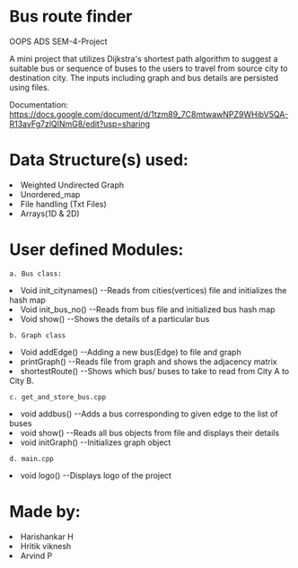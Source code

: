 # Bus route finder
OOPS ADS SEM-4-Project

A mini project that utilizes Dijkstra's shortest path algorithm to suggest a suitable bus or sequence of buses to the users to travel from source city to destination city.
The inputs including graph and bus details are persisted using files.

Documentation: https://docs.google.com/document/d/1tzm89_7C8mtwawNPZ9WHibV5QA-R13avFg7zlQINmG8/edit?usp=sharing
# Data Structure(s) used:
	
<li>Weighted Undirected Graph</li>
	
<li>Unordered_map</li>
	
<li>File handling (Txt Files)</li>
	
<li>Arrays(1D & 2D)</li>

# User defined Modules:
    a. Bus class:
<li>Void init_citynames()  --Reads from cities(vertices) file and initializes the hash map </li>
<li>Void init_bus_no() --Reads from bus file and initialized bus hash map</li>      
<li>Void show() --Shows the details of a particular bus</li>              
    
    b. Graph class

<li>Void addEdge()     --Adding a new bus(Edge) to file and graph</li>
<li>printGraph()          --Reads file from graph and shows the adjacency matrix</li>
<li>shortestRoute()    --Shows which bus/ buses to take to read from City A to City B.</li>
    
    c. get_and_store_bus.cpp 
<li>void addbus()      --Adds a bus corresponding to given edge to the list of buses </li>
<li>void show()        --Reads all bus objects from file and displays their details</li>
<li>void initGraph()  --Initializes graph object</li>

    d. main.cpp 
<li>void logo()   --Displays logo of the project</li>


# Made by:

<li>Harishankar H</li>

<li>Hritik viknesh</li>

<li>Arvind P</li>

